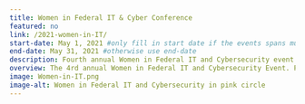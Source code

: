 ```yaml
---
title: Women in Federal IT & Cyber Conference
featured: no
link: /2021-women-in-IT/
start-date: May 1, 2021 #only fill in start date if the events spans multiple days
end-date: May 31, 2021 #otherwise use end-date
description: Fourth annual Women in Federal IT and Cybersecurity event.
overview: The 4rd annual Women in Federal IT and Cybersecurity Event. Panel discussions, speakers, and flash mentoring sessions.
image: Women-in-IT.png
image-alt: Women in Federal IT and Cybersecurity in pink circle
---
```

